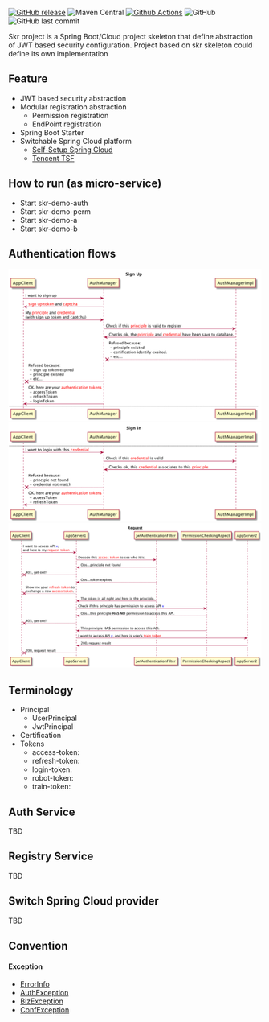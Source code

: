 [![GitHub release](https://img.shields.io/github/release/hank-cp/skr.svg)](https://github.com/hank-cp/skr/releases)
![Maven Central](https://img.shields.io/maven-central/v/org.laxture/skr-common)
[![Github Actions](https://github.com/hank-cp/skr/workflows/Test/badge.svg)](https://github.com/hank-cp/skr/actions)
![GitHub](https://img.shields.io/github/license/hank-cp/skr.svg)
![GitHub last commit](https://img.shields.io/github/last-commit/hank-cp/skr.svg)

Skr project is a Spring Boot/Cloud project skeleton that define abstraction 
of JWT based security configuration.
Project based on skr skeleton could define its own implementation

## Feature
* JWT based security abstraction
* Modular registration abstraction
    * Permission registration
    * EndPoint registration
* Spring Boot Starter 
* Switchable Spring Cloud platform
    * [Self-Setup Spring Cloud](https://spring.io/projects/spring-cloud)
    * [Tencent TSF](https://cloud.tencent.com/product/tsf)
    
## How to run (as micro-service)
* Start skr-demo-auth
* Start skr-demo-perm
* Start skr-demo-a
* Start skr-demo-b
    
## Authentication flows
![](docs/sign_up.png)
![](docs/sign_in.png)
![](docs/request.png)

## Terminology
* Principal
    * UserPrincipal
    * JwtPrincipal
* Certification
* Tokens
    * access-token:
    * refresh-token:
    * login-token:
    * robot-token:
    * train-token:

## Auth Service
TBD

## Registry Service
TBD

## Switch Spring Cloud provider
TBD

## Convention

#### Exception
* [ErrorInfo](skr-common/src/main/java/org/skr/common/exception/ErrorInfo.java)
* [AuthException](skr-common/src/main/java/org/skr/common/exception/AuthException.java)
* [BizException](skr-common/src/main/java/org/skr/common/exception/BizException.java)
* [ConfException](skr-common/src/main/java/org/skr/common/exception/ConfException.java)